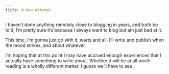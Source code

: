```yaml
---
title: A New Attempt
---
```


<p>I haven’t done anything remotely close to blogging in years, and truth be told, I’m pretty sure it’s because I always want to blog but am just bad at it.</p>

<p>This time, I’m gonna just go with it, warts and all. I’ll write and publish when the mood strikes, and about whatever.</p>

<p>I’m hoping that at this point I may have accrued enough experiences that I actually have something to write about. Whether it will be at all worth reading is a wholly different matter. I guess we’ll have to see.</p>